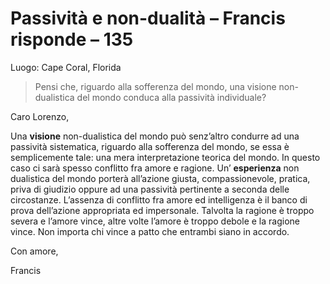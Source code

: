 # Passività e non-dualità – Francis risponde – 135

Luogo: Cape Coral, Florida

>Pensi che, riguardo alla sofferenza del mondo, una visione non-dualistica del mondo conduca alla passività individuale?

Caro Lorenzo,

Una **visione** non-dualistica del mondo può senz’altro condurre ad una passività sistematica, riguardo alla sofferenza del mondo, se essa è semplicemente tale: una mera interpretazione teorica del mondo. In questo caso ci sarà spesso conflitto fra amore e ragione. Un’ **esperienza** non dualistica del mondo porterà all’azione giusta, compassionevole, pratica, priva di giudizio oppure ad una passività pertinente a seconda delle circostanze. L’assenza di conflitto fra amore ed intelligenza è il banco di prova dell’azione appropriata ed impersonale. Talvolta la ragione è troppo severa e l’amore vince, altre volte l’amore è troppo debole e la ragione vince. Non importa chi vince a patto che entrambi siano in accordo.

Con amore,

Francis

